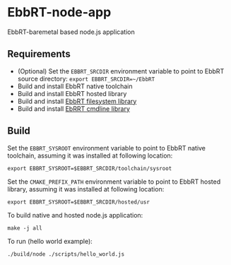 # EbbRT-node-app
EbbRT-baremetal based node.js application

## Requirements
* (Optional) Set the `EBBRT_SRCDIR` environment variable to point to 
EbbRT source directory: `export EBBRT_SRCDIR=~/EbbRT`
* Build and install EbbRT native toolchain
* Build and install EbbRT hosted library
* Build and install [EbbRT filesystem library](https://github.com/SESA/EbbRT/tree/master/libs/filesystem)
* Build and install [EbRRT cmdline library](https://github.com/SESA/EbbRT/tree/master/libs/cmdline)

## Build

Set the `EBBRT_SYSROOT` environment variable to point to EbbRT native toolchain, assuming 
it was installed at following location:

`export EBBRT_SYSROOT=$EBBRT_SRCDIR/toolchain/sysroot`

Set the `CMAKE_PREFIX_PATH` environment variable to point to EbbRT hosted library, assuming 
it was installed at following location:

`export EBBRT_SYSROOT=$EBBRT_SRCDIR/hosted/usr`

To build native and hosted node.js application:

`make -j all`

To run (hello world example):

`./build/node ./scripts/hello_world.js`

